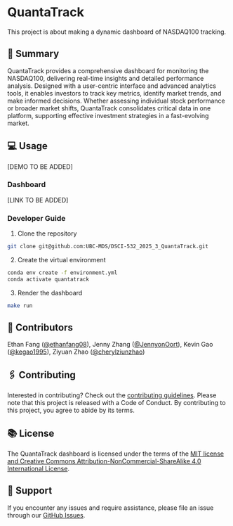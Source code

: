 # QuantaTrack

This project is about making a dynamic dashboard of NASDAQ100 tracking.

## 📖 Summary

QuantaTrack provides a comprehensive dashboard for monitoring the NASDAQ100, 
delivering real-time insights and detailed performance analysis. 
Designed with a user-centric interface and advanced analytics tools, it enables investors to
 track key metrics, identify market trends, and make informed decisions. 
Whether assessing individual stock performance or broader market shifts, 
QuantaTrack consolidates critical data in one platform, 
supporting effective investment strategies in a fast-evolving market.


## 💻 Usage

[DEMO TO BE ADDED]

### Dashboard

[LINK TO BE ADDED]

### Developer Guide

1.  Clone the repository

``` bash
git clone git@github.com:UBC-MDS/DSCI-532_2025_3_QuantaTrack.git
```

2.  Create the virtual environment

``` bash
conda env create -f environment.yml
conda activate quantatrack
```

3.  Render the dashboard

``` bash
make run
```

## 👥 Contributors

Ethan Fang ([\@ethanfang08](https://github.com/ethanfang08)), Jenny Zhang ([\@JennyonOort](https://github.com/JennyonOort)), Kevin Gao ([\@kegao1995](https://github.com/kegao1995)), Ziyuan Zhao ([\@cherylziunzhao](https://github.com/cherylziunzhao))

## 🖇 Contributing

Interested in contributing? Check out the [contributing guidelines](./CODE_OF_CONDUCT.md). Please note that this project is released with a Code of Conduct. By contributing to this project, you agree to abide by its terms.

## 📚 License

The QuantaTrack dashboard is licensed under the terms of the [MIT license and Creative Commons Attribution-NonCommercial-ShareAlike 4.0 International License](./LICENSE.md).

## 🤜 Support

If you encounter any issues and require assistance, please file an issue through our [GitHub Issues](https://github.com/UBC-MDS/DSCI-532_2025_3_QuantaTrack/issues).